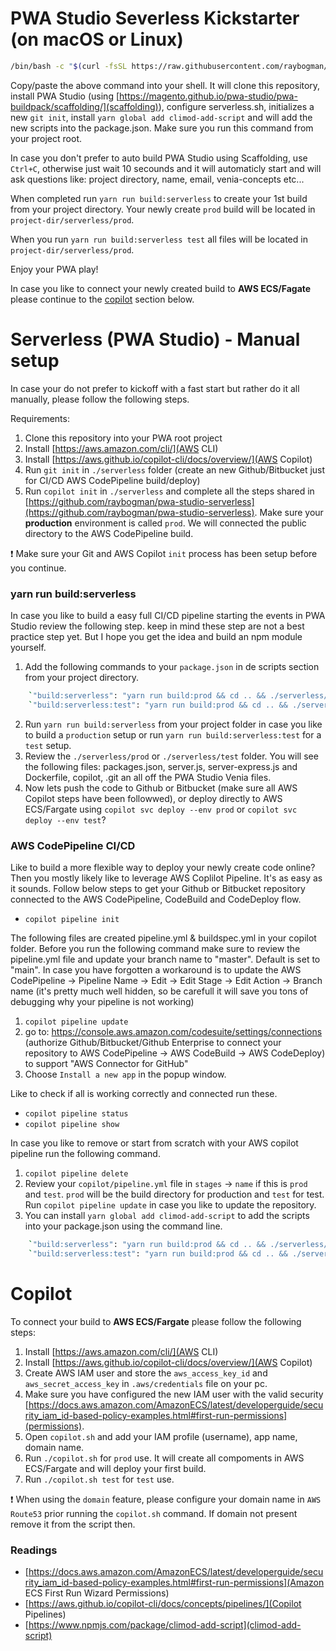 # PWA Studio Severless Kickstarter (on macOS or Linux)

```bash
/bin/bash -c "$(curl -fsSL https://raw.githubusercontent.com/raybogman/serverless/HEAD/install.sh)"
```    

Copy/paste the above command into your shell. It will clone this repository, install PWA Studio (using [https://magento.github.io/pwa-studio/pwa-buildpack/scaffolding/](scaffolding)), configure serverless.sh, initializes a new `git init`, install `yarn global add climod-add-script` and will add the new scripts into the package.json. Make sure you run this command from your project root.

In case you don't prefer to auto build PWA Studio using Scaffolding, use `Ctrl+C`, otherwise just wait 10 secounds and it will automaticly start and will ask questions like: project directory, name, email, venia-concepts etc...

When completed run `yarn run build:serverless` to create your 1st build from your project directory. Your newly create `prod` build will be located in `project-dir/serverless/prod`.

When you run `yarn run build:serverless test` all files will be located in `project-dir/serverless/prod`.

Enjoy your PWA play!

In case you like to connect your newly created build to **AWS ECS/Fagate** please continue to the [copilot](#copilot) section below.


# Serverless (PWA Studio) - Manual setup

In case your do not prefer to kickoff with a fast start but rather do it all manually, please follow the following steps.

Requirements:
1. Clone this repository into your PWA root project
2. Install [https://aws.amazon.com/cli/](AWS CLI)
3. Install [https://aws.github.io/copilot-cli/docs/overview/](AWS Copilot)
4. Run `git init` in `./serverless` folder (create an new Github/Bitbucket just for CI/CD AWS CodePipeline build/deploy)
5. Run `copilot init` in `./serverless` and complete all the steps shared in [https://github.com/raybogman/pwa-studio-serverless](https://github.com/raybogman/pwa-studio-serverless). Make sure your **production** environment is called `prod`. We will connected the public directory to the AWS CodePipeline build.

:exclamation: Make sure your Git and AWS Copilot `init` process has been setup before you continue.

### yarn run build:serverless

In case you like to build a easy full CI/CD pipeline starting the events in PWA Studio review the following step.
keep in mind these step are not a best practice step yet. But I hope you get the idea and build an npm module yourself.

1. Add the following commands to your `package.json` in de scripts section from your project directory.
```bash
    `"build:serverless": "yarn run build:prod && cd .. && ./serverless/serverless.sh",`
    `"build:serverless:test": "yarn run build:prod && cd .. && ./serverless/serverless.sh test",`
```    
2. Run `yarn run build:serverless` from your project folder in case you like to build a `production` setup or run `yarn run build:serverless:test` for a `test` setup.    
3. Review the `./serverless/prod` or `./serverless/test` folder. You will see the following files: packages.json, server.js, server-express.js and Dockerfile, copilot, .git an all off the PWA Studio Venia files.
4. Now lets push the code to Github or Bitbucket (make sure all AWS Copilot steps have been followwed), or deploy directly to AWS ECS/Fargate using `copilot svc deploy --env prod` or `copilot svc deploy --env test`? 

### AWS CodePipeline CI/CD

Like to build a more flexible way to deploy your newly create code online? Then you mostly likely like to leverage AWS Coplilot Pipeline. It's as easy as it sounds. Follow below steps to get your Github or Bitbucket repository connected to the AWS CodePipeline, CodeBuild and CodeDeploy flow.

- `copilot pipeline init`

The following files are created pipeline.yml & buildspec.yml in your copilot folder. Before you run the following command make sure to review the pipeline.yml file and update your branch name to "master". Default is set to "main". In case you have forgotten a workaround is to update the AWS CodePipeline -> Pipeline Name -> Edit -> Edit Stage -> Edit Action -> Branch name (it's pretty much well hidden, so be carefull it will save you tons of debugging why your pipeline is not working)

1. `copilot pipeline update`
2. go to: https://console.aws.amazon.com/codesuite/settings/connections (authorize Github/Bitbucket/Github Enterprise to connect your repository to AWS CodePipeline -> AWS CodeBuild -> AWS CodeDeploy) to support "AWS Connector for GitHub"
3. Choose `Install a new app` in the popup window.

Like to check if all is working correctly and connected run these.
- `copilot pipeline status`
- `copilot pipeline show`

In case you like to remove or start from scratch with your AWS copilot pipeline run the following command.
1. `copilot pipeline delete`
2. Review your `copilot/pipeline.yml` file in `stages` -> `name` if this is `prod` and `test`. `prod` will be the build directory for production and `test` for test. Run `copilot pipeline update` in case you like to update the repository.
3. You can install `yarn global add climod-add-script` to add the scripts into your package.json using the command line.
```bash
    `"build:serverless": "yarn run build:prod && cd .. && ./serverless/serverless.sh",`
    `"build:serverless:test": "yarn run build:prod && cd .. && ./serverless/serverless.sh test",`
```  

# Copilot

To connect your build to **AWS ECS/Fargate** please follow the following steps:

1. Install [https://aws.amazon.com/cli/](AWS CLI)
2. Install [https://aws.github.io/copilot-cli/docs/overview/](AWS Copilot)
3. Create AWS IAM user and store the `aws_access_key_id` and `aws_secret_access_key` in `.aws/credentials` file on your pc.
4. Make sure you have configured the new IAM user with the valid security [https://docs.aws.amazon.com/AmazonECS/latest/developerguide/security_iam_id-based-policy-examples.html#first-run-permissions](permissions).
5. Open `copilot.sh` and add your IAM profile (username), app name, domain name.
6. Run `./copilot.sh` for `prod` use. It will create all compoments in AWS ECS/Fargate and will deploy your first build.  
7. Run `./copilot.sh test` for `test` use.

:heavy_exclamation_mark: When using the `domain` feature, please configure your domain name in `AWS Route53` prior running the `copilot.sh` command. If domain not present remove it from the script then.


### Readings
- [https://docs.aws.amazon.com/AmazonECS/latest/developerguide/security_iam_id-based-policy-examples.html#first-run-permissions](Amazon ECS First Run Wizard Permissions)
- [https://aws.github.io/copilot-cli/docs/concepts/pipelines/](Copilot Pipelines)
- [https://www.npmjs.com/package/climod-add-script](climod-add-script)

